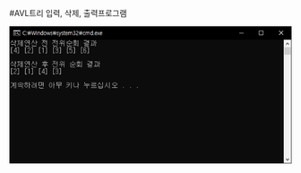 #AVL트리 입력, 삭제, 출력프로그램

![Image Of Result](https://github.com/Arc1el/Algorithms/blob/master/avl_tree/result.png)
